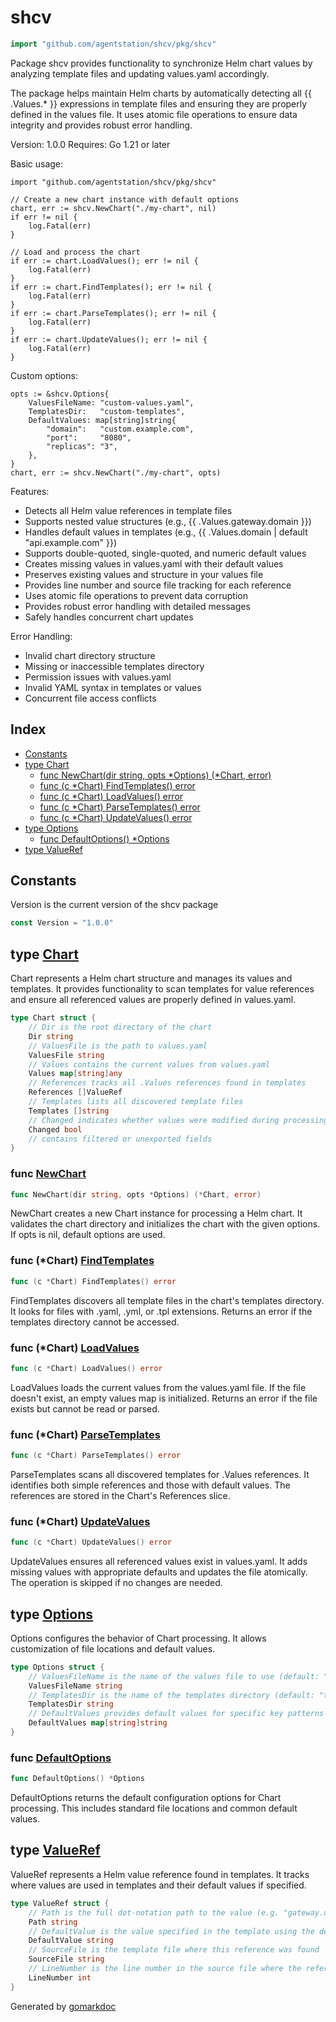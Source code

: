 <!-- Code generated by gomarkdoc. DO NOT EDIT -->

# shcv

```go
import "github.com/agentstation/shcv/pkg/shcv"
```

Package shcv provides functionality to synchronize Helm chart values by analyzing template files and updating values.yaml accordingly.

The package helps maintain Helm charts by automatically detecting all \{\{ .Values.\* \}\} expressions in template files and ensuring they are properly defined in the values file. It uses atomic file operations to ensure data integrity and provides robust error handling.

Version: 1.0.0 Requires: Go 1.21 or later

Basic usage:

```
import "github.com/agentstation/shcv/pkg/shcv"

// Create a new chart instance with default options
chart, err := shcv.NewChart("./my-chart", nil)
if err != nil {
	log.Fatal(err)
}

// Load and process the chart
if err := chart.LoadValues(); err != nil {
	log.Fatal(err)
}
if err := chart.FindTemplates(); err != nil {
	log.Fatal(err)
}
if err := chart.ParseTemplates(); err != nil {
	log.Fatal(err)
}
if err := chart.UpdateValues(); err != nil {
	log.Fatal(err)
}
```

Custom options:

```
opts := &shcv.Options{
	ValuesFileName: "custom-values.yaml",
	TemplatesDir:   "custom-templates",
	DefaultValues: map[string]string{
		"domain":   "custom.example.com",
		"port":     "8080",
		"replicas": "3",
	},
}
chart, err := shcv.NewChart("./my-chart", opts)
```

Features:

- Detects all Helm value references in template files
- Supports nested value structures \(e.g., \{\{ .Values.gateway.domain \}\}\)
- Handles default values in templates \(e.g., \{\{ .Values.domain | default "api.example.com" \}\}\)
- Supports double\-quoted, single\-quoted, and numeric default values
- Creates missing values in values.yaml with their default values
- Preserves existing values and structure in your values file
- Provides line number and source file tracking for each reference
- Uses atomic file operations to prevent data corruption
- Provides robust error handling with detailed messages
- Safely handles concurrent chart updates

Error Handling:

- Invalid chart directory structure
- Missing or inaccessible templates directory
- Permission issues with values.yaml
- Invalid YAML syntax in templates or values
- Concurrent file access conflicts

## Index

- [Constants](<#constants>)
- [type Chart](<#Chart>)
  - [func NewChart\(dir string, opts \*Options\) \(\*Chart, error\)](<#NewChart>)
  - [func \(c \*Chart\) FindTemplates\(\) error](<#Chart.FindTemplates>)
  - [func \(c \*Chart\) LoadValues\(\) error](<#Chart.LoadValues>)
  - [func \(c \*Chart\) ParseTemplates\(\) error](<#Chart.ParseTemplates>)
  - [func \(c \*Chart\) UpdateValues\(\) error](<#Chart.UpdateValues>)
- [type Options](<#Options>)
  - [func DefaultOptions\(\) \*Options](<#DefaultOptions>)
- [type ValueRef](<#ValueRef>)


## Constants

<a name="Version"></a>Version is the current version of the shcv package

```go
const Version = "1.0.0"
```

<a name="Chart"></a>
## type [Chart](<https://github.com/agentstation/shcv/blob/master/pkg/shcv/pkg/shcv/shcv.go#L33-L48>)

Chart represents a Helm chart structure and manages its values and templates. It provides functionality to scan templates for value references and ensure all referenced values are properly defined in values.yaml.

```go
type Chart struct {
    // Dir is the root directory of the chart
    Dir string
    // ValuesFile is the path to values.yaml
    ValuesFile string
    // Values contains the current values from values.yaml
    Values map[string]any
    // References tracks all .Values references found in templates
    References []ValueRef
    // Templates lists all discovered template files
    Templates []string
    // Changed indicates whether values were modified during processing
    Changed bool
    // contains filtered or unexported fields
}
```

<a name="NewChart"></a>
### func [NewChart](<https://github.com/agentstation/shcv/blob/master/pkg/shcv/pkg/shcv/shcv.go#L94>)

```go
func NewChart(dir string, opts *Options) (*Chart, error)
```

NewChart creates a new Chart instance for processing a Helm chart. It validates the chart directory and initializes the chart with the given options. If opts is nil, default options are used.

<a name="Chart.FindTemplates"></a>
### func \(\*Chart\) [FindTemplates](<https://github.com/agentstation/shcv/blob/master/pkg/shcv/pkg/shcv/shcv.go#L157>)

```go
func (c *Chart) FindTemplates() error
```

FindTemplates discovers all template files in the chart's templates directory. It looks for files with .yaml, .yml, or .tpl extensions. Returns an error if the templates directory cannot be accessed.

<a name="Chart.LoadValues"></a>
### func \(\*Chart\) [LoadValues](<https://github.com/agentstation/shcv/blob/master/pkg/shcv/pkg/shcv/shcv.go#L139>)

```go
func (c *Chart) LoadValues() error
```

LoadValues loads the current values from the values.yaml file. If the file doesn't exist, an empty values map is initialized. Returns an error if the file exists but cannot be read or parsed.

<a name="Chart.ParseTemplates"></a>
### func \(\*Chart\) [ParseTemplates](<https://github.com/agentstation/shcv/blob/master/pkg/shcv/pkg/shcv/shcv.go#L178>)

```go
func (c *Chart) ParseTemplates() error
```

ParseTemplates scans all discovered templates for .Values references. It identifies both simple references and those with default values. The references are stored in the Chart's References slice.

<a name="Chart.UpdateValues"></a>
### func \(\*Chart\) [UpdateValues](<https://github.com/agentstation/shcv/blob/master/pkg/shcv/pkg/shcv/shcv.go#L274>)

```go
func (c *Chart) UpdateValues() error
```

UpdateValues ensures all referenced values exist in values.yaml. It adds missing values with appropriate defaults and updates the file atomically. The operation is skipped if no changes are needed.

<a name="Options"></a>
## type [Options](<https://github.com/agentstation/shcv/blob/master/pkg/shcv/pkg/shcv/shcv.go#L67-L74>)

Options configures the behavior of Chart processing. It allows customization of file locations and default values.

```go
type Options struct {
    // ValuesFileName is the name of the values file to use (default: "values.yaml")
    ValuesFileName string
    // TemplatesDir is the name of the templates directory (default: "templates")
    TemplatesDir string
    // DefaultValues provides default values for specific key patterns
    DefaultValues map[string]string
}
```

<a name="DefaultOptions"></a>
### func [DefaultOptions](<https://github.com/agentstation/shcv/blob/master/pkg/shcv/pkg/shcv/shcv.go#L78>)

```go
func DefaultOptions() *Options
```

DefaultOptions returns the default configuration options for Chart processing. This includes standard file locations and common default values.

<a name="ValueRef"></a>
## type [ValueRef](<https://github.com/agentstation/shcv/blob/master/pkg/shcv/pkg/shcv/shcv.go#L19-L28>)

ValueRef represents a Helm value reference found in templates. It tracks where values are used in templates and their default values if specified.

```go
type ValueRef struct {
    // Path is the full dot-notation path to the value (e.g. "gateway.domain")
    Path string
    // DefaultValue is the value specified in the template using the default function
    DefaultValue string
    // SourceFile is the template file where this reference was found
    SourceFile string
    // LineNumber is the line number in the source file where the reference appears
    LineNumber int
}
```

Generated by [gomarkdoc](<https://github.com/princjef/gomarkdoc>)
